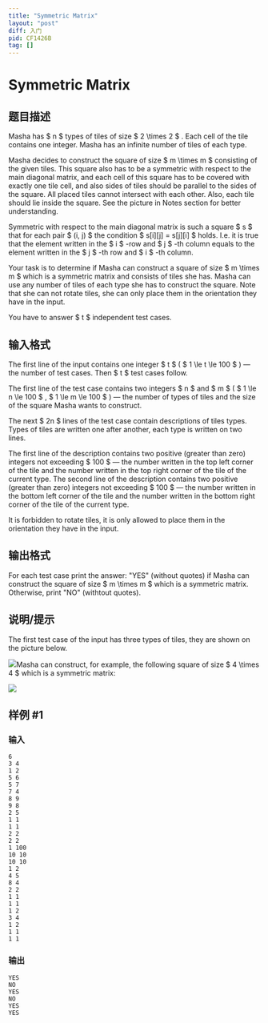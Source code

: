 ```yaml
---
title: "Symmetric Matrix"
layout: "post"
diff: 入门
pid: CF1426B
tag: []
---
```


# Symmetric Matrix

## 题目描述

Masha has $ n $ types of tiles of size $ 2 \times 2 $ . Each cell of the tile contains one integer. Masha has an infinite number of tiles of each type.

Masha decides to construct the square of size $ m \times m $ consisting of the given tiles. This square also has to be a symmetric with respect to the main diagonal matrix, and each cell of this square has to be covered with exactly one tile cell, and also sides of tiles should be parallel to the sides of the square. All placed tiles cannot intersect with each other. Also, each tile should lie inside the square. See the picture in Notes section for better understanding.

Symmetric with respect to the main diagonal matrix is such a square $ s $ that for each pair $ (i, j) $ the condition $ s[i][j] = s[j][i] $ holds. I.e. it is true that the element written in the $ i $ -row and $ j $ -th column equals to the element written in the $ j $ -th row and $ i $ -th column.

Your task is to determine if Masha can construct a square of size $ m \times m $ which is a symmetric matrix and consists of tiles she has. Masha can use any number of tiles of each type she has to construct the square. Note that she can not rotate tiles, she can only place them in the orientation they have in the input.

You have to answer $ t $ independent test cases.

## 输入格式

The first line of the input contains one integer $ t $ ( $ 1 \le t \le 100 $ ) — the number of test cases. Then $ t $ test cases follow.

The first line of the test case contains two integers $ n $ and $ m $ ( $ 1 \le n \le 100 $ , $ 1 \le m \le 100 $ ) — the number of types of tiles and the size of the square Masha wants to construct.

The next $ 2n $ lines of the test case contain descriptions of tiles types. Types of tiles are written one after another, each type is written on two lines.

The first line of the description contains two positive (greater than zero) integers not exceeding $ 100 $ — the number written in the top left corner of the tile and the number written in the top right corner of the tile of the current type. The second line of the description contains two positive (greater than zero) integers not exceeding $ 100 $ — the number written in the bottom left corner of the tile and the number written in the bottom right corner of the tile of the current type.

It is forbidden to rotate tiles, it is only allowed to place them in the orientation they have in the input.

## 输出格式

For each test case print the answer: "YES" (without quotes) if Masha can construct the square of size $ m \times m $ which is a symmetric matrix. Otherwise, print "NO" (withtout quotes).

## 说明/提示

The first test case of the input has three types of tiles, they are shown on the picture below.

 ![](https://cdn.luogu.com.cn/upload/vjudge_pic/CF1426B/72728526690beb02f77ef627d3bb81edbf677aaa.png)Masha can construct, for example, the following square of size $ 4 \times 4 $ which is a symmetric matrix:

 ![](https://cdn.luogu.com.cn/upload/vjudge_pic/CF1426B/686ce8587905cfa738ef36a9bacc1857c8f2f69a.png)

## 样例 #1

### 输入

```
6
3 4
1 2
5 6
5 7
7 4
8 9
9 8
2 5
1 1
1 1
2 2
2 2
1 100
10 10
10 10
1 2
4 5
8 4
2 2
1 1
1 1
1 2
3 4
1 2
1 1
1 1
```

### 输出

```
YES
NO
YES
NO
YES
YES
```

